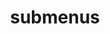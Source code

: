---
layout: page
title: submenus
nav: true
nav_order: 3
dropdown: true
children: 
    - title: funding
      permalink: /funding
    - title: divider
    - title: collaborators
      permalink: /collaborators
---